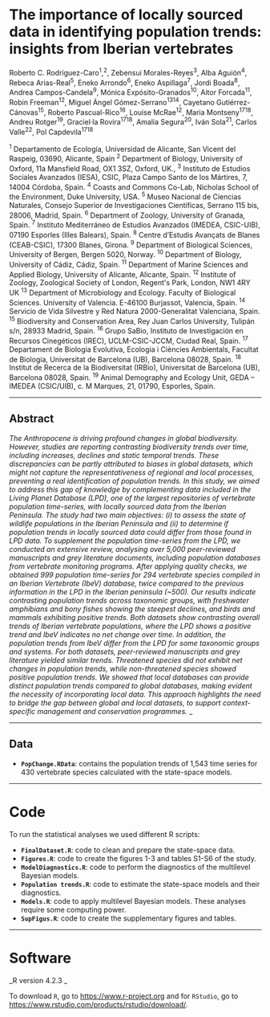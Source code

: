 # The importance of locally sourced data in identifying population trends: insights from Iberian vertebrates 

Roberto C. Rodríguez-Caro<sup>1</sup>,<sup>2</sup>, Zebensui Morales-Reyes<sup>3</sup>, Alba Aguión<sup>4</sup>, Rebeca Arias-Real<sup>5</sup>, Eneko Arrondo<sup>6</sup>, Eneko Aspillaga<sup>7</sup>, Jordi Boada<sup>8</sup>, Andrea Campos-Candela<sup>9</sup>, Mónica Expósito-Granados<sup>10</sup>, Aitor Forcada<sup>11</sup>, Robin Freeman<sup>12</sup>, Miguel Ángel Gómez-Serrano<sup>13</sup><sup>14</sup>, Cayetano Gutiérrez-Cánovas<sup>15</sup>, Roberto Pascual-Rico<sup>16</sup>, Louise McRae<sup>12</sup>, Maria Montseny<sup>17</sup><sup>18</sup>, Andreu Rotger<sup>19</sup>, Graciel·la Rovira<sup>17</sup><sup>18</sup>, Amalia Segura<sup>20</sup>, Iván Sola<sup>21</sup>, Carlos Valle<sup>22</sup>, Pol Capdevila<sup>17</sup><sup>18</sup>

<sup>1</sup> Departamento de Ecología, Universidad de Alicante, San Vicent del Raspeig, 03690, Alicante, Spain
<sup>2</sup> Department of Biology, University of Oxford, 11a Mansfield Road, OX1 3SZ, Oxford, UK., 
<sup>3</sup> Instituto de Estudios Sociales Avanzados (IESA), CSIC, Plaza Campo Santo de los Mártires, 7, 14004 Córdoba, Spain.
<sup>4</sup> Coasts and Commons Co-Lab, Nicholas School of the Environment, Duke University, USA.
<sup>5</sup> Museo Nacional de Ciencias Naturales, Consejo Superior de Investigaciones Científicas, Serrano 115 bis, 28006, Madrid, Spain.
<sup>6</sup> Department of Zoology, University of Granada, Spain.
<sup>7</sup> Instituto Mediterráneo de Estudios Avanzados (IMEDEA, CSIC-UIB), 07190 Esporles (Illes Balears), Spain. 
<sup>8</sup> Centre d’Estudis Avançats de Blanes (CEAB-CSIC), 17300 Blanes, Girona.
<sup>9</sup> Department of Biological Sciences, University of Bergen, Bergen 5020, Norway.
<sup>10</sup> Department of Biology, University of Cádiz, Cádiz, Spain. 
<sup>11</sup> Department of Marine Sciences and Applied Biology, University of Alicante, Alicante, Spain.
<sup>12</sup> Institute of Zoology, Zoological Society of London, Regent's Park, London, NW1 4RY UK
<sup>13</sup> Department of Microbiology and Ecology. Faculty of Biological Sciences. University of Valencia. E-46100 Burjassot, Valencia, Spain.
<sup>14</sup> Servicio de Vida Silvestre y Red Natura 2000-Generalitat Valenciana, Spain.
<sup>15</sup> Biodiversity and Conservation Area, Rey Juan Carlos University, Tulipán s/n, 28933 Madrid, Spain.
<sup>16</sup> Grupo SaBio, Instituto de Investigación en Recursos Cinegéticos (IREC), UCLM-CSIC-JCCM, Ciudad Real, Spain.
<sup>17</sup> Departament de Biologia Evolutiva, Ecologia i Ciències Ambientals, Facultat de Biologia, Universitat de Barcelona (UB), Barcelona 08028, Spain.
<sup>18</sup> Institut de Recerca de la Biodiversitat (IRBio), Universitat de Barcelona (UB), Barcelona 08028, Spain.
<sup>19</sup> Animal Demography and Ecology Unit, GEDA – IMEDEA (CSIC/UIB), c. M Marques, 21, 01790, Esporles, Spain.

---

## Abstract

_The Anthropocene is driving profound changes in global biodiversity. However, studies are reporting contrasting biodiversity trends over time, including increases, declines and static temporal trends. These discrepancies can be partly attributed to biases in global datasets, which might not capture the representativeness of regional and local processes, preventing a real identification of population trends. In this study, we aimed to address this gap of knowledge by complementing data included in the Living Planet Database (LPD), one of the largest repositories of vertebrate population time-series, with locally sourced data from the Iberian Peninsula. The study had two main objectives: (i) to assess the state of wildlife populations in the Iberian Peninsula and (ii) to determine if population trends in locally sourced data could differ from those found in LPD data. To supplement the population time-series from the LPD, we conducted an extensive review, analysing over 5,000 peer-reviewed manuscripts and grey literature documents, including population databases from vertebrate monitoring programs. After applying quality checks, we obtained 999 population time-series for 294 vertebrate species compiled in an Iberian Vertebrate (IbeV) database, twice compared to the previous information in the LPD in the Iberian peninsula (~500). Our results indicate contrasting population trends across taxonomic groups, with freshwater amphibians and bony fishes showing the steepest declines, and birds and mammals exhibiting positive trends. Both datasets show contrasting overall trends of Iberian vertebrate populations, where the LPD shows a positive trend and IbeV indicates no net change over time. In addition, the population trends from IbeV differ from the LPD for some taxonomic groups and systems. For both datasets, peer-reviewed manuscripts and grey literature yielded similar trends. Threatened species did not exhibit net changes in population trends, while non-threatened species showed positive population trends. We showed that local databases can provide distinct population trends compared to global databases, making evident the necessity of incorporating local data. This approach highlights the need to bridge the gap between global and local datasets, to support context-specific management and conservation programmes._ 
_

---

## Data

- __`PopChange.RData`__: contains the population trends of 1,543 time series for 430 vertebrate species calculated with the state-space models. 

---

# Code

To run the statistical analyses we used different R scripts: 

- __`FinalDataset.R`__: code to clean and prepare the state-space data.
- __`Figures.R`__: code to create the figures 1-3 and tables S1-S6 of the study. 
- __`ModelDiagnostics.R`__: code to perform the diagnostics of the multilevel Bayesian models. 
- __`Population trends.R`__: code to estimate the state-space models and their diagnostics.
- __`Models.R`__: code to apply multilevel Bayesian models. These analyses require some computing power.
- __`SupFigus.R`__: code to create the supplementary figures and tables.

---

# Software

_R version 4.2.3 _

To download `R`, go to https://www.r-project.org and for `RStudio`, go to https://www.rstudio.com/products/rstudio/download/.
 
